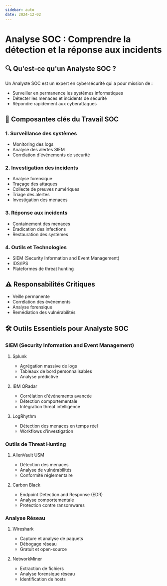 ```yaml
---
sidebar: auto
date: 2024-12-02
---
```


# Analyse SOC : Comprendre la détection et la réponse aux incidents

## 🔍 Qu'est-ce qu'un Analyste SOC ?

Un Analyste SOC est un expert en cybersécurité qui a pour mission de :

* Surveiller en permanence les systèmes informatiques
* Détecter les menaces et incidents de sécurité
* Répondre rapidement aux cyberattaques

## 🚀 Composantes clés du Travail SOC

### 1. Surveillance des systèmes
* Monitoring des logs
* Analyse des alertes SIEM
* Corrélation d'événements de sécurité

### 2. Investigation des incidents
* Analyse forensique
* Traçage des attaques
* Collecte de preuves numériques
* Triage des alertes
* Investigation des menaces

### 3. Réponse aux incidents
* Containement des menaces
* Éradication des infections
* Restauration des systèmes

### 4. Outils et Technologies
* SIEM (Security Information and Event Management)
* IDS/IPS
* Plateformes de threat hunting

## ⚠️ Responsabilités Critiques
* Veille permanente
* Corrélation des événements
* Analyse forensique
* Remédiation des vulnérabilités

## 🛠️ Outils Essentiels pour Analyste SOC
### SIEM (Security Information and Event Management)
1. Splunk

    * Agrégation massive de logs
    * Tableaux de bord personnalisables
    * Analyse prédictive

2. IBM QRadar
    * Corrélation d'événements avancée
    * Détection comportementale
    * Intégration threat intelligence

3. LogRhythm
    * Détection des menaces en temps réel
    * Workflows d'investigation

### Outils de Threat Hunting

1. AlienVault USM
    * Détection des menaces
    * Analyse de vulnérabilités
    * Conformité réglementaire

2. Carbon Black
    * Endpoint Detection and Response (EDR)
    * Analyse comportementale
    * Protection contre ransomwares
  
### Analyse Réseau

1. Wireshark
    * Capture et analyse de paquets
    * Débogage réseau
    * Gratuit et open-source

2. NetworkMiner
    * Extraction de fichiers
    * Analyse forensique réseau
    * Identification de hosts